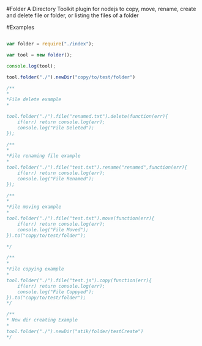 #Folder
A Directory Toolkit plugin for nodejs to copy, move, rename, create and delete file or folder, or listing the files of a folder

#Examples
```javascript

var folder = require("./index");

var tool = new folder();

console.log(tool);

tool.folder("./").newDir("copy/to/test/folder")

/**
*
*File delete example
*

tool.folder("./").file("renamed.txt").delete(function(err){
	if(err) return console.log(err);
	console.log("File Deleted");
});

/**
*
*File renaming file example
*
tool.folder("./").file("test.txt").rename("renamed",function(err){
	if(err) return console.log(err);
	console.log("File Renamed");
});

/**
*
*File moving example
*
tool.folder("./").file("test.txt").move(function(err){
	if(err) return console.log(err);
	console.log("File Moved");
}).to("copy/to/test/folder");

*/

/**
*
*File copying example
*
tool.folder("./").file("test.js").copy(function(err){
	if(err) return console.log(err);
	console.log("File Coppyed");
}).to("copy/to/test/folder");
*/

/**
* New dir creating Example
*
tool.folder("./").newDir("atik/folder/testCreate")
*/
```